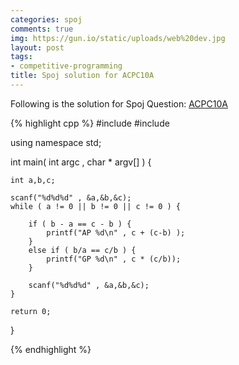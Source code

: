 ```yaml
---
categories: spoj
comments: true
img: https://gun.io/static/uploads/web%20dev.jpg
layout: post
tags:
- competitive-programming
title: Spoj solution for ACPC10A
---
```


Following is the solution for Spoj Question: [ACPC10A](http://www.spoj.com/problems/ACPC10A/)

{% highlight cpp %}
#include <iostream>
#include <cstdio>

using namespace std;

int main( int argc , char * argv[] ) {

	int a,b,c;

	scanf("%d%d%d" , &a,&b,&c);
	while ( a != 0 || b != 0 || c != 0 ) {

		if ( b - a == c - b ) {
			printf("AP %d\n" , c + (c-b) );
		}
		else if ( b/a == c/b ) {
			printf("GP %d\n" , c * (c/b));
		}

		scanf("%d%d%d" , &a,&b,&c);
	}

	return 0;
}


{% endhighlight %}